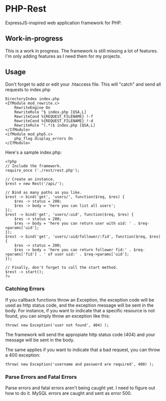# PHP-Rest

ExpressJS-inspired web application framework for PHP.

## Work-in-progress

This is a work in progress. The framework is still missing a lot of features. I'm only adding features as I need them for my projects.

## Usage

Don't forget to add or edit your .htaccess file. This will "catch" and send all requests to index.php

	DirectoryIndex index.php
	<IfModule mod_rewrite.c>
		RewriteEngine On
		RewriteRule ^$ index.php [QSA,L]
		RewriteCond %{REQUEST_FILENAME} !-f
		RewriteCond %{REQUEST_FILENAME} !-d
		RewriteRule ^(.*)$ index.php [QSA,L]
	</IfModule>
	<ifModule mod_php5.c>
		php_flag display_errors On
	</IfModule>

Here's a sample index.php:

	<?php
	// Include the framework.
	require_once ('./rest/rest.php');

	// Create an instance.
	$rest = new Rest('/api/');

	// Bind as many paths as you like.
	$rest -> bind('get', 'users/', function($req, $res) {
		$res -> status = 200;
		$res -> body = 'here you can list all users';
	});
	$rest -> bind('get', 'users/:uid', function($req, $res) {
		$res -> status = 200;
		$res -> body = 'here you can return user with uid: ' . $req->params['uid'];
	});
	$rest -> bind('get', 'users/:uid/follower/:fid', function($req, $res) {
		$res -> status = 200;
		$res -> body = 'here you can return follower fid:' . $req->params['fid'] . ' of user uid:' . $req->params['uid'];
	});

	// Finally, don't forget to call the start method.
	$rest -> start();
	?>
	
### Catching Errors

If you callback functions throw an Exception, the exception code will be used as http status code, and the exception message will be sent in the body.
For instance, if you want to indicate that a specific resource is not found, you can simply throw an exception like this:

	throw( new Exception('user not found', 404) );
	
The framework will send the appropiate http status code (404) and your message will be sent in the body.

The same applies if you want to indicate that a bad request, you can throw a 400 exception:

	throw( new Exception('username and password are required', 400) );

### Parse Errors and Fatal Errors

Parse errors and fatal errors aren't being caught yet. I need to figure out how to do it. MySQL errors are caught and sent as error 500.